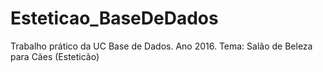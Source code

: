 # Esteticao_BaseDeDados
Trabalho prático da UC Base de Dados. Ano 2016. Tema: Salão de Beleza para Cães (Esteticão)
